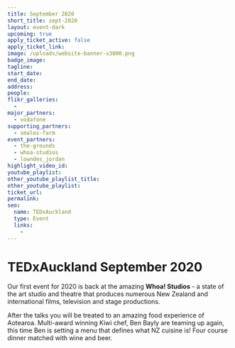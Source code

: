 ```yaml
---
title: September 2020
short_title: sept-2020
layout: event-dark
upcoming: true
apply_ticket_active: false
apply_ticket_link:
image: /uploads/website-banner-x3000.png
badge_image:
tagline:
start_date:
end_date:
address:
people:
flikr_galleries:
  -
major_partners:
  - vodafone
supporting_partners:
  - smales-farm
event_partners:
  - the-grounds
  - whoa-studios
  - lowndes_jordan
highlight_video_id:
youtube_playlist:
other_youtube_playlist_title:
other_youtube_playlist:
ticket_url:
permalink:
seo:
  name: TEDxAuckland
  type: Event
  links:
    -
---
```


# TEDxAuckland September 2020

Our first event for 2020 is back at the amazing&nbsp;**Whoa\! Studios**&nbsp;- a state of the art studio and theatre that produces numerous New Zealand and international films, television and stage productions.

After the talks you will be treated to an amazing food experience of Aotearoa. Multi-award winning Kiwi chef, Ben Bayly are teaming up again, this time Ben is setting a menu that defines what NZ cuisine is\! Four course dinner matched with wine and beer.
